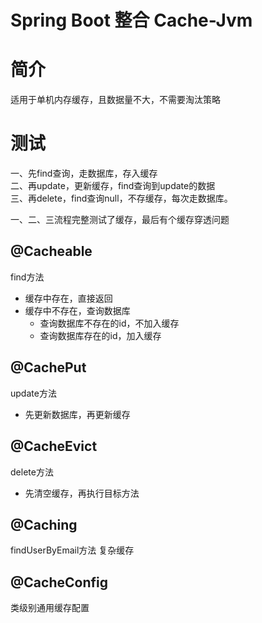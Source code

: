 # Spring Boot 整合 Cache-Jvm

# 简介

适用于单机内存缓存，且数据量不大，不需要淘汰策略




# 测试

一、先find查询，走数据库，存入缓存   
二、再update，更新缓存，find查询到update的数据  
三、再delete，find查询null，不存缓存，每次走数据库。  

一、二、三流程完整测试了缓存，最后有个缓存穿透问题  

## @Cacheable

find方法
- 缓存中存在，直接返回
- 缓存中不存在，查询数据库
    - 查询数据库不存在的id，不加入缓存
    - 查询数据库存在的id，加入缓存

## @CachePut

update方法
- 先更新数据库，再更新缓存

## @CacheEvict

delete方法
- 先清空缓存，再执行目标方法

## @Caching

findUserByEmail方法
复杂缓存

## @CacheConfig

类级别通用缓存配置




